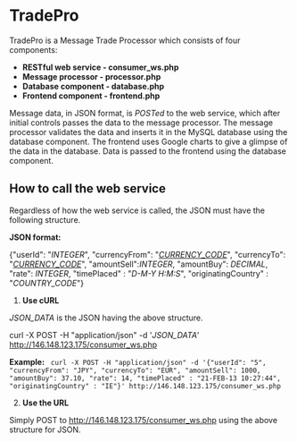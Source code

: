 # TradePro
TradePro is a Message Trade Processor which consists of four components:
* **RESTful web service - consumer_ws.php**
* **Message processor - processor.php**
* **Database component - database.php**
* **Frontend component - frontend.php**
 
Message data, in JSON format, is *POSTed* to the web service, which after initial controls passes the data to the message processor. The message processor validates the data and inserts it in the MySQL database using the database component. The frontend uses Google charts to give a glimpse of the data in the database. Data is passed to the frontend using the database component.

How to call the web service
-------------------

Regardless of how the web service is called, the JSON must have the following structure.

**JSON format:**

   {"userId": "*INTEGER*", "currencyFrom": "*[CURRENCY_CODE](http://www.nationsonline.org/oneworld/currencies.htm)*", "currencyTo": "*[CURRENCY_CODE](http://www.worldatlas.com/aatlas/ctycodes.htm)*", "amountSell":*INTEGER*, "amountBuy": *DECIMAL*, "rate": *INTEGER*, "timePlaced" : "*D-M-Y H:M:S*", "originatingCountry" : "*COUNTRY_CODE*"}

 1.   **Use cURL**

 *JSON_DATA* is the JSON having the above structure.
 
  curl -X POST -H "application/json" -d '*JSON_DATA*' http://146.148.123.175/consumer_ws.php
  
   **Example:**
``` curl -X POST -H "application/json" -d '{"userId": "5", "currencyFrom": "JPY", "currencyTo": "EUR", "amountSell": 1000, "amountBuy": 37.10, "rate": 14, "timePlaced" : "21-FEB-13 10:27:44", "originatingCountry" : "IE"}' http://146.148.123.175/consumer_ws.php```

 2.    **Use the URL**
 
 Simply POST to http://146.148.123.175/consumer_ws.php using the above structure for JSON.




